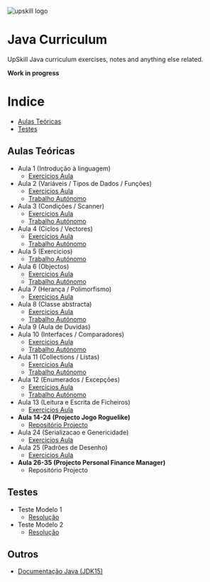 ﻿
![upskill logo](https://i.postimg.cc/C5JvGDsX/cropped-APDC-UPSKILLS-Logo-300x83.png) 
# Java Curriculum

UpSkill Java curriculum exercises, notes and anything else related.

**Work in progress**

# Indice

- [Aulas Teóricas](#Aulas-Teóricas)
- [Testes](#Testes)


<!-- toc -->

## Aulas Teóricas

 - Aula 1 (Introdução à linguagem)
	 - [Exercicios Aula](/aulas/src/aula01/aula01.java) 
 - Aula 2 (Variáveis / Tipos de Dados / Funções)
	 - [Exercicios Aula](/aulas/src/aula02/aula02.java)
	 - [Trabalho Autónomo](/aulas/src/aula02/aula02ex.java)
 - Aula 3 (Condições / Scanner)
	 - [Exercicios Aula](/aulas/src/aula03/aula03.java) 
	 - [Trabalho Autónomo](/aulas/src/aula03/aula03ex.java)
 - Aula 4 (Ciclos / Vectores)
	 - [Exercicios Aula](/aulas/src/aula04/aula04.java) 
	 - [Trabalho Autónomo](/aulas/src/aula04/aula04ex.java)
- Aula 5 (Exercicios)
	 - [Trabalho Autónomo](/aulas/src/aula05/aula05ex.java)
- Aula 6 (Objectos)
	 - [Exercicios Aula](/aulas/src/aula06/aula) 
	 - [Trabalho Autónomo](/aulas/src/aula06/trabalho)
- Aula 7 (Herança / Polimorfismo)
	 - [Exercicios Aula](/aulas/src/aula07) 
- Aula 8 (Classe abstracta)
    - [Exercicios Aula](/aulas/src/aula08/aula) 
    - [Trabalho Autónomo](/aulas/src/aula08/trabalho)
- Aula 9 (Aula de Duvidas)
- Aula 10 (Interfaces / Comparadores)
    - [Exercicios Aula](/aulas/src/aula10/aula) 
    - [Trabalho Autónomo](/aulas/src/aula10/trabalho)
- Aula 11 (Collections / Listas)
    - [Exercicios Aula](/aulas/src/aula11/aula) 
    - [Trabalho Autónomo](/aulas/src/aula11/trabalho)
- Aula 12 (Enumerados / Excepções)
    - [Exercicios Aula](/aulas/src/aula12/aula) 
    - [Trabalho Autónomo](/aulas/src/aula12/trabalho)
- Aula 13 (Leitura e Escrita de Ficheiros)
	- [Exercicios Aula](/aulas/src/aula13) 
- **Aula 14-24 (Projecto Jogo Roguelike)**
	- [Repositório Projecto](https://github.com/ze-gomes/upskill-roguelike) 
- Aula 24 (Serializacao e Genericidade)
	- [Exercicios Aula](/aulas/src/aula24) 
- Aula 25 (Padrões de Desenho)
	- [Exercicios Aula](/aulas/src/aula25)
- **Aula 26-35 (Projecto Personal Finance Manager)**
	- Repositório Projecto 

	

## Testes 
- Teste Modelo 1
    - [Resolução](/testes/src/testemodelo1/)
- Teste Modelo 2
    - [Resolução](/testes/src/testemodelo2/)

## Outros
- [Documentação Java (JDK15)](https://docs.oracle.com/en/java/javase/15/)
